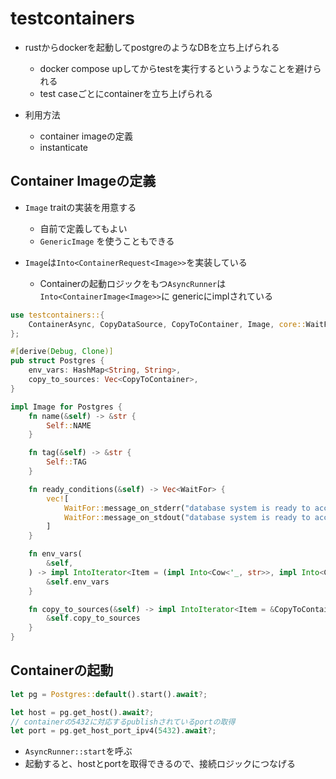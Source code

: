 # testcontainers

* rustからdockerを起動してpostgreのようなDBを立ち上げられる
  * docker compose upしてからtestを実行するというようなことを避けられる
  * test caseごとにcontainerを立ち上げられる


* 利用方法
  * container imageの定義
  * instanticate


## Container Imageの定義

* `Image` traitの実装を用意する
  * 自前で定義してもよい
  * `GenericImage` を使うこともできる

* `Image`は`Into<ContainerRequest<Image>>`を実装している
  * Containerの起動ロジックをもつ`AsyncRunner`は`Into<ContainerImage<Image>>`に genericにimplされている


```rust
use testcontainers::{
    ContainerAsync, CopyDataSource, CopyToContainer, Image, core::WaitFor, runners::AsyncRunner,
};

#[derive(Debug, Clone)]
pub struct Postgres {
    env_vars: HashMap<String, String>,
    copy_to_sources: Vec<CopyToContainer>,
}

impl Image for Postgres {
    fn name(&self) -> &str {
        Self::NAME
    }

    fn tag(&self) -> &str {
        Self::TAG
    }

    fn ready_conditions(&self) -> Vec<WaitFor> {
        vec![
            WaitFor::message_on_stderr("database system is ready to accept connections"),
            WaitFor::message_on_stdout("database system is ready to accept connections"),
        ]
    }

    fn env_vars(
        &self,
    ) -> impl IntoIterator<Item = (impl Into<Cow<'_, str>>, impl Into<Cow<'_, str>>)> {
        &self.env_vars
    }

    fn copy_to_sources(&self) -> impl IntoIterator<Item = &CopyToContainer> {
        &self.copy_to_sources
    }
}
```

## Containerの起動

```rust
let pg = Postgres::default().start().await?;

let host = pg.get_host().await?;
// containerの5432に対応するpublishされているportの取得
let port = pg.get_host_port_ipv4(5432).await?;
```

* `AsyncRunner::start`を呼ぶ
* 起動すると、hostとportを取得できるので、接続ロジックにつなげる
